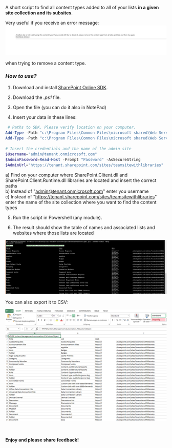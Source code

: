 A short script to find all content types added to all of your lists **in a given site collection and its subsites**.

 

Very useful if you receive an error message:
 <img src="../Find content types added to your lists (recursive)/Error.PNG" width="850">
 



when trying to remove a content type.

 

 

 

### *How to use?*

1. Download and install [SharePoint Online SDK](https://www.microsoft.com/en-us/download/details.aspx?id=42038).

2. Download the *.ps1* file.

3. Open the file (you can do it also in NotePad)

4. Insert your data in these lines:

```PowerShell
 # Paths to SDK. Please verify location on your computer. 
Add-Type -Path "c:\Program Files\Common Files\microsoft shared\Web Server Extensions\15\ISAPI\Microsoft.SharePoint.Client.dll"  
Add-Type -Path "c:\Program Files\Common Files\microsoft shared\Web Server Extensions\15\ISAPI\Microsoft.SharePoint.Client.Runtime.dll"  
 
# Insert the credentials and the name of the admin site 
$Username="admin@tenant.onmicrosoft.com" 
$AdminPassword=Read-Host -Prompt "Password" -AsSecureString 
$AdminUrl="https://tenant.sharepoint.com/sites/teamsitewithlibraries" 
```

a) Find on your computer where SharePoint.Clitent.dll and SharePoint.Client.Runtime.dll libraries are located and insert the correct paths </br>
b)  Instead of "admin@tenant.onmicrosoft.com" enter you username </br>
c) Instead of "https://tenant.sharepoint.com/sites/teamsitewithlibraries" enter the name of the site collection where you want to find the content types </br>

5. Run the script in Powershell (any module). 

6. The result should show the table of names and associated lists and websites where those lists are located
<img src="../Find content types added to your lists (recursive)/recursiveResult.PNG" width="850">

You can also export it to CSV:

<img src="../Find content types added to your lists (recursive)/recursiveResult2.PNG" width="850">
 

 
<br/><br/>
<b>Enjoy and please share feedback!</b>
